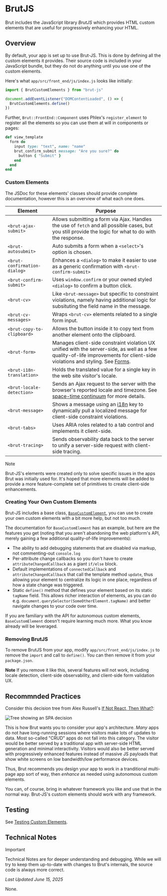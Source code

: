 # BrutJS

Brut includes the JavaScript library *BrutJS* which provides HTML custom elements that are useful for
progressively enhancing your HTML.

## Overview

By default, your app is set up to use Brut-JS.  This is done by defining all the custom elements it
provides. Their source code is included in your JavaScript bundle, but they do not do anything until you
use one of the custom elements.

Here's what `app/src/front_end/js/index.js` looks like initially:

```javascript
import { BrutCustomElements } from "brut-js"

document.addEventListener("DOMContentLoaded", () => {
  BrutCustomElements.define()
})
``` 

Further, `Brut::FrontEnd::Component` uses Phlex's `register_element` to register all the elements so you
can use them at will in components or pages:

```ruby
def view_template
  form do
    input type: "text", name: "name"
    brut_confirm_submit message: "Are you sure?" do
      button { "Submit" }
    end
  end
end
```

### Custom Elements

The JSDoc for these elements' classes should provide complete documentation, however this is an overview
of what each one does.

| Element                      | Purpose |
|---|---|
| `<brut-ajax-submit>`         | Allows submitting a form via Ajax. Handles the use of `fetch` and all possible cases, but you still provide the logic for what to do with the response. |
| `<brut-autosubmit>`          | Auto submits a form when a `<select>`'s option is chosen.        |
| `<brut-confirmation-dialog>` | Enhances a `<dialog>` to make it easier to use as a generic confirmation with `<brut-confirm-submit>` |
| `<brut-confirm-submit>`      | Uses `window.confirm` or your owned styled `<dialog>` to confirm a button click. |
| `<brut-cv>`                  | Like `<brut-message>` but specific to constraint violations, namely having additional logic for subsituting the field name in the message. |
| `<brut-cv-messages>`         | Wraps `<brut-cv>` elements related to a single form input.        |
| `<brut-copy-to-clipboard>`   | Allows the button inside it to copy text from another element onto the clipboard.        |
| `<brut-form>`                | Manages client-side constraint violation UX unified with the server-side, as well as a few quality-of-life improvements for client-side violations and styling. See [Forms](/forms#forms-and-constraint-violations).|
| `<brut-i18n-translation>`    | Holds the translated value for a single key in the web site visitor's locale.        |
| `<brut-locale-detection>`    | Sends an Ajax request to the server with the browser's reported locale and timezone.  See [space-time continuum](/space-time-continuum#getting-timezone-from-the-browser) for more details.        |
| `<brut-message>`             | Shows a message using an [i18n](/i18n) key to dynamically pull a localized message for client-side constraint violations. |
| `<brut-tabs>`                | Uses ARIA roles related to a tab control and implements it client-side. |
| `<brut-tracing>`             | Sends observability data back to the server to unify a server-side request with client-side tracing.|

> [!NOTE]
> Brut-JS's elements were created only to solve specific issues in the apps Brut was initially used for.
> It's hoped that more elements will be added to provide a more feature-complete set of primitives to
> create client-side enhancements.

### Creating Your Own Custom Elements

Brut-JS includes a base class, [`BaseCustomElement`](/brut-js/api/BaseCustomElement.html), you can use to
create your own custom elements with a bit more help, but not too much.

The documentation for `BaseCustomElement` has an example, but here are the features you get (noting that
you aren't abandoning the web platform's API, merely gaining a few additional quality-of-life
improvements):

* The ability to add debugging statements that are disabled via markup, not commenting-out `console.log`
* Per-attribute change callbacks so you don't have to create `attributeChangedCallback` as a giant `if/else` block.
* Default implementations of `connectedCallback` and `attributeChangedCallback` that call the template method `update`, thus allowing your element to centralize its logic in one place, regardless of how a state change was triggered.
* Static `define()` method that defines your element based on its static `tagName` field. This allows richer interaction of elements, as you can do e.g. `document.querySelector(SomeOtherElement.tagName)`  and better navigate changes to your code over time.

If you are familiary with the API for autonomous custom elements, `BaseCustomElement` doesn't require
learning much more.  What you know already will be leveraged.

### Removing BrutJS

To remove BrutJS from your app, modify `app/src/front_end/js/index.js` to remove the `import` and call to
`define()`.  You can then remove it from your `package.json`.

**Note** If you remove it like this, several features will not work, including locale detection, client-side observability, and client-side form validation UX.

## Recommnded Practices

Consider this decision tree from Alex Russell's [If Not React, Then
What?](https://infrequently.org/2024/11/if-not-react-then-what/):

![Tree showing an SPA decision](/images/spa.png)

This is how Brut wants you to consider your app's architecture.  *Many* apps do not have long-running
sessions where visitors make lots of updates to data.  Most so-called "CRUD" apps do not fall into this
category. The visitor would be better served by a traditional app with server-side HTML generation and
minimal interactivity.  Visitors would also be better served with progressively enhanced features instead
of massive JS payloads that show white screens on low bandwidth/low performance devices.

Thus, Brut recommends you design your app to work in a tranditional multi-page app sort of way, then
*enhance* as needed using autonomous custom elements.

You can, of course, bring in whatever framework you like and use that in the normal way.  Brut-JS's custom
elements should work with any framework.

## Testing

See [Testing Custom Elements](/custom-element-tests).

## Technical Notes

> [!IMPORTANT]
> Technical Notes are for deeper understanding and debugging. While we will try to keep them up-to-date with changes to Brut's
> internals, the source code is always more correct.

_Last Updated June 15, 2025_

None.
